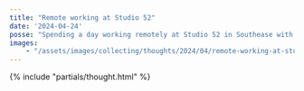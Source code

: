 ```yaml
---
title: "Remote working at Studio 52"
date: '2024-04-24'
posse: "Spending a day working remotely at Studio 52 in Southease with the brilliant Helen Davies and the Best Dog™ Audrey."
images:
    - "/assets/images/collecting/thoughts/2024/04/remote-working-at-studio-52.jpg"
---
```


{% include "partials/thought.html" %}